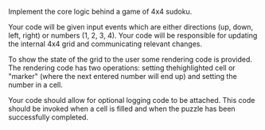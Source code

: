 Implement the core logic behind a game of 4x4 sudoku.

Your code will be given input events which are either directions (up, down,
left, right) or numbers (1, 2, 3, 4). Your code will be responsible for
updating the internal 4x4 grid and communicating relevant changes.

To show the state of the grid to the user some rendering code is provided. The
rendering code has two operations: setting thehighlighted cell or "marker"
(where the next entered number will end up) and setting the number in a cell.

Your code should allow for optional logging code to be attached. This code
should be invoked when a cell is filled and when the puzzle has been
successfully completed.
